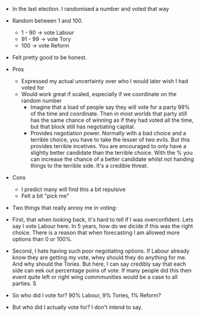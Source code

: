 - In the last election. I randomised a number and voted that way
- Random between 1 and 100.
  - 1 - 90 -> vote Labour
  - 91 - 99 -> vote Tory
  - 100 -> vote Reform
- Felt pretty good to be honest.
- Pros
  - Expressed my actual uncertainty over who I would later wish I had voted for
  - Would work great if scaled, especially if we coordinate on the random number
    - Imagine that a load of people say they will vote for a party 99% of the time and coordinate. Then in most worlds that party still has the same chance of winning as if they had voted all the time, but that block still has negotiating capital.
    - Provides negotiation power. Normally with a bad choice and a terrible choice, you have to take the lesser of two evils. But this provides terrible incetives. You are encouraged to only have a slightly better candidate than the terrible choice. With the % you can increase the chance of a better candidate whilst not handing things to the terrible side. It's a credible threat.
- Cons
  - I predict many will find this a bit repulsive
  - Felt a bit "pick me"
- Two things that really annoy me in voting:
- First, that when looking back, it's hard to tell if I was overconfident. Lets say I vote Labour here. In 5 years, how do we dicide if this was the right choice. There is a reason that when forecasting I am allowed more options than 0 or 100%.
- Second, I hate having such poor negotiating options. If Labour already know they are getting my vote, whey should they do anything for me. And why should the Tories. But here, I can say credibly say that each side can eek out percentage poins of vote. If many people did this then event quite left or right wing commmunities would be a case to all parties. S

- So who did I vote for? 90% Labour, 9% Tories, 1% Reform?
- But who did I actually vote for? I don't intend to say.
